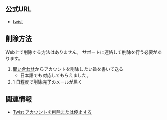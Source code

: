 ## 公式URL

- [twist](https://twist.com/)

## 削除方法

Web上で削除する方法はありません。
サポートに連絡して削除を行う必要があります。

1. [問い合わせ](https://get.twist.help/hc/ja/requests/new)からアカウントを削除したい旨を書いて送る
    - 日本語でも対応してもらえました。
2. 1 日程度で削除完了のメールが届く

## 関連情報

- [Twist アカウントを削除または停止する](https://get.twist.help/hc/ja/articles/115003963589)
